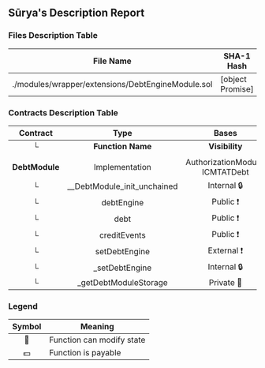 ## Sūrya's Description Report

### Files Description Table


|  File Name  |  SHA-1 Hash  |
|-------------|--------------|
| ./modules/wrapper/extensions/DebtEngineModule.sol | [object Promise] |


### Contracts Description Table


|  Contract  |         Type        |       Bases      |                  |                 |
|:----------:|:-------------------:|:----------------:|:----------------:|:---------------:|
|     └      |  **Function Name**  |  **Visibility**  |  **Mutability**  |  **Modifiers**  |
||||||
| **DebtModule** | Implementation | AuthorizationModule, ICMTATDebt |||
| └ | __DebtModule_init_unchained | Internal 🔒 | 🛑  | onlyInitializing |
| └ | debtEngine | Public ❗️ |   |NO❗️ |
| └ | debt | Public ❗️ |   |NO❗️ |
| └ | creditEvents | Public ❗️ |   |NO❗️ |
| └ | setDebtEngine | External ❗️ | 🛑  | onlyRole |
| └ | _setDebtEngine | Internal 🔒 | 🛑  | |
| └ | _getDebtModuleStorage | Private 🔐 |   | |


### Legend

|  Symbol  |  Meaning  |
|:--------:|-----------|
|    🛑    | Function can modify state |
|    💵    | Function is payable |
